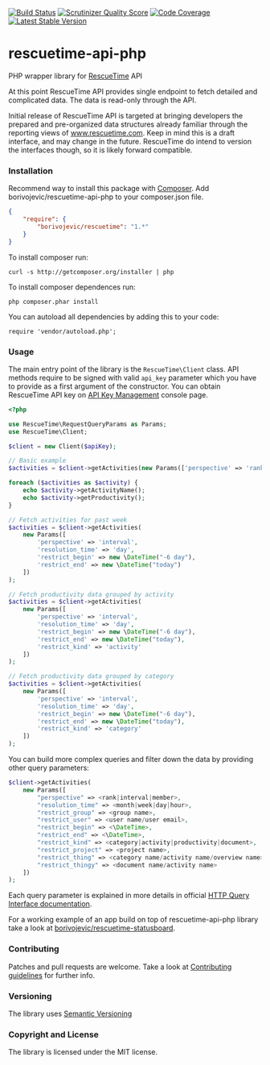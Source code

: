 [![Build Status](https://travis-ci.org/borivojevic/rescuetime-api-php.png?branch=master)](https://travis-ci.org/borivojevic/rescuetime-api-php)
[![Scrutinizer Quality Score](https://scrutinizer-ci.com/g/borivojevic/rescuetime-api-php/badges/quality-score.png?s=688bb689ba8d980c06526783e139e8efc13528c5)](https://scrutinizer-ci.com/g/borivojevic/rescuetime-api-php/)
[![Code Coverage](https://scrutinizer-ci.com/g/borivojevic/rescuetime-api-php/badges/coverage.png?s=0e6ffb9bfbbf1e31aa7fd2ff8d19657eda881129)](https://scrutinizer-ci.com/g/borivojevic/rescuetime-api-php/)
[![Latest Stable Version](https://poser.pugx.org/borivojevic/rescuetime/v/stable.png)](https://packagist.org/packages/borivojevic/rescuetime)

rescuetime-api-php
========

PHP wrapper library for [RescueTime][] API

At this point RescueTime API provides single endpoint to fetch detailed and complicated data. The data is read-only through the API.

Initial release of RescueTime API is targeted at bringing developers the prepared and pre-organized data structures already familiar through the reporting views of www.rescuetime.com.
Keep in mind this is a draft interface, and may change in the future. RescueTime do intend to version the interfaces though, so it is likely forward compatible.

### Installation ###

Recommend way to install this package with [Composer][]. Add borivojevic/rescuetime-api-php to your composer.json file.

``` json
{
    "require": {
        "borivojevic/rescuetime": "1.*"
    }
}
```

To install composer run:

```
curl -s http://getcomposer.org/installer | php
```

To install composer dependences run:

```
php composer.phar install
```

You can autoload all dependencies by adding this to your code:

```
require 'vendor/autoload.php';
```

### Usage ###

The main entry point of the library is the `RescueTime\Client` class. API methods require to be signed with valid `api_key` parameter which you have to provide as a first argument of the constructor. You can obtain RescueTime API key on [API Key Management][] console page.

``` php
<?php

use RescueTime\RequestQueryParams as Params;
use RescueTime\Client;

$client = new Client($apiKey);

// Basic example
$activities = $client->getActivities(new Params(['perspective' => 'rank']));

foreach ($activities as $activity) {
    echo $activity->getActivityName();
    echo $activity->getProductivity();
}

// Fetch activities for past week
$activities = $client->getActivities(
    new Params([
        'perspective' => 'interval',
        'resolution_time' => 'day',
        'restrict_begin' => new \DateTime("-6 day"),
        'restrict_end' => new \DateTime("today")
    ])
);

// Fetch productivity data grouped by activity
$activities = $client->getActivities(
    new Params([
        'perspective' => 'interval',
        'resolution_time' => 'day',
        'restrict_begin' => new \DateTime("-6 day"),
        'restrict_end' => new \DateTime("today"),
        'restrict_kind' => 'activity'
    ])
);

// Fetch productivity data grouped by category
$activities = $client->getActivities(
    new Params([
        'perspective' => 'interval',
        'resolution_time' => 'day',
        'restrict_begin' => new \DateTime("-6 day"),
        'restrict_end' => new \DateTime("today"),
        'restrict_kind' => 'category'
    ])
);
```

You can build more complex queries and filter down the data by providing other query parameters:

``` php
$client->getActivities(
    new Params([
        "perspective" => <rank|interval|member>,
        "resolution_time" => <month|week|day|hour>,
        "restrict_group" => <group name>,
        "restrict_user" => <user name/user email>,
        "restrict_begin" => <\DateTime>,
        "restrict_end" => <\DateTime>,
        "restrict_kind" => <category|activity|productivity|document>,
        "restrict_project" => <project name>,
        "restrict_thing" => <category name/activity name/overview name>,
        "restrict_thingy" => <document name/activity name>
    ])
);
```

Each query parameter is explained in more details in official [HTTP Query Interface documentation][].

For a working example of an app build on top of rescuetime-api-php library take a look at [borivojevic/rescuetime-statusboard][].

### Contributing ###

Patches and pull requests are welcome. Take a look at [Contributing guidelines][] for further info.

### Versioning ###

The library uses [Semantic Versioning][]

### Copyright and License ###

The library is licensed under the MIT license.

[RescueTime]: https://www.rescuetime.com
[Composer]: http://getcomposer.org/
[API Key Management]: https://www.rescuetime.com/anapi/manage
[HTTP Query Interface documentation]: https://www.rescuetime.com/anapi/setup/documentation#http
[borivojevic/rescuetime-statusboard]: https://github.com/borivojevic/rescuetime-statusboard
[Semantic Versioning]: http://semver.org/
[Contributing guidelines]: https://github.com/borivojevic/rescuetime-api-php/blob/master/CONTRIBUTING.md

